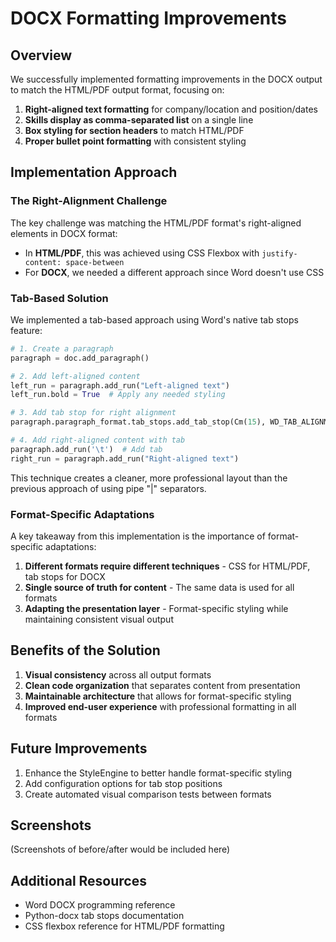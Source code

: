 # DOCX Formatting Improvements

## Overview

We successfully implemented formatting improvements in the DOCX output to match the HTML/PDF output format, focusing on:

1. **Right-aligned text formatting** for company/location and position/dates
2. **Skills display as comma-separated list** on a single line
3. **Box styling for section headers** to match HTML/PDF
4. **Proper bullet point formatting** with consistent styling

## Implementation Approach

### The Right-Alignment Challenge

The key challenge was matching the HTML/PDF format's right-aligned elements in DOCX format:

- In **HTML/PDF**, this was achieved using CSS Flexbox with `justify-content: space-between`
- For **DOCX**, we needed a different approach since Word doesn't use CSS

### Tab-Based Solution

We implemented a tab-based approach using Word's native tab stops feature:

```python
# 1. Create a paragraph
paragraph = doc.add_paragraph()

# 2. Add left-aligned content
left_run = paragraph.add_run("Left-aligned text")
left_run.bold = True  # Apply any needed styling

# 3. Add tab stop for right alignment
paragraph.paragraph_format.tab_stops.add_tab_stop(Cm(15), WD_TAB_ALIGNMENT.RIGHT)

# 4. Add right-aligned content with tab
paragraph.add_run('\t')  # Add tab
right_run = paragraph.add_run("Right-aligned text")
```

This technique creates a cleaner, more professional layout than the previous approach of using pipe "|" separators.

### Format-Specific Adaptations

A key takeaway from this implementation is the importance of format-specific adaptations:

1. **Different formats require different techniques** - CSS for HTML/PDF, tab stops for DOCX
2. **Single source of truth for content** - The same data is used for all formats
3. **Adapting the presentation layer** - Format-specific styling while maintaining consistent visual output

## Benefits of the Solution

1. **Visual consistency** across all output formats 
2. **Clean code organization** that separates content from presentation
3. **Maintainable architecture** that allows for format-specific styling
4. **Improved end-user experience** with professional formatting in all formats

## Future Improvements

1. Enhance the StyleEngine to better handle format-specific styling
2. Add configuration options for tab stop positions
3. Create automated visual comparison tests between formats

## Screenshots

(Screenshots of before/after would be included here)

## Additional Resources

- Word DOCX programming reference
- Python-docx tab stops documentation 
- CSS flexbox reference for HTML/PDF formatting 